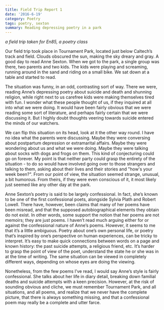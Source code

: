 ```yaml
---
title: Field Trip Report 1 
date: '2016-6-19'
category: Poetry
tags: poetry, sexton 
summary: Reading depressing poetry in a park 
---
```


*a field trip taken for En85, a poetry class*

Our field trip took place in Tournament Park, located just below Caltech’s track and field. Clouds obscured the sun, making the sky dreary and gray. A good day to read Anne Sexton. When we got to the park, a single group was there, two parents and two kids. The kids were playing and screaming, running around in the sand and riding on a small bike. We sat down at a table and started to read. 

The situation was funny, in an odd, contrasting sort of way. There we were, reading Anne’s depressing poetry about suicide and death and shunning religion, while right next to us carefree kids were making themselves tired with fun. I wonder what these people thought of us, if they inquired at all into what we were doing. It would have been fairly obvious that we were reading some sort of literature, and perhaps fairly certain that we were discussing it. But I highly doubt thoughts veering towards suicide entered the minds of our watchers. 

We can flip this situation on its head, look at it the other way round. I have no idea what the parents were discussing. Maybe they were conversing about postpartum depression or extramarital affairs. Maybe they were wondering about us and what we were doing. Maybe they were talking about socks with dogs and frogs on them. This kind of conjecturing could go on forever. My point is that neither party could grasp the entirety of the situation - to do so would have involved going over to those strangers and talking to them, asking about their lives and their stories and "how's your week been?". From our point of view, the situation seemed strange, unusual, a bit humorous. From theirs, if they were even conscious of it, it most likely just seemed like any other day at the park. 

Anne Sexton’s poetry is said to be largely confessional. In fact, she’s known to be one of the first confessional poets, alongside Sylvia Plath and Robert Lowell. There have, however, been claims that many of her poems have been misread, and that the supposed autobiographical elements they obtain do not exist. In other words, some support the notion that her poems are not memoirs; they are just poems. I haven’t read much arguing either for or against the confessional nature of Anne’s poems. However, it seems to me that it’s a little ambiguous. Poetry about one’s own personal life, or poetry that’s inspired by one’s perspective on human experiences, can be tricky to interpret. It’s easy to make quick connections between words on a page and known history: the past suicide attempts, a religious friend, etc. It’s harder to grasp the point of view of the poet, understand the state he or she was in at the time of writing. The same situation can be viewed in completely different ways, depending on whose eyes are doing the viewing. 

Nonetheless, from the few poems I’ve read, I would say Anne’s style is fairly confessional. She talks about her life in diary detail, breaking down familial deaths and suicide attempts with a keen precision. However, at the risk of sounding obvious and cliche, we must remember Tournament Park, and all situations, and all poems, and realize that we never have the complete picture, that there is always something missing, and that a confessional poem may really be a complete and utter farce. 

